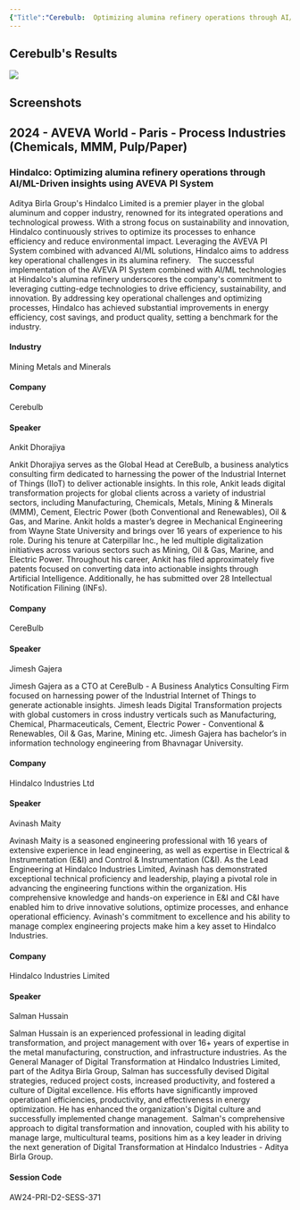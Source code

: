 ```yaml
---
{"Title":"Cerebulb:  Optimizing alumina refinery operations through AI/ML-Driven insights using AVEVA PI System","year":2024,"Industry":"Mining Metals and Minerals","URL":"https://www.aveva.com/en/perspectives/presentations/2024/hindalco---optimizing-alumina-refinery-operations-through-ai-ml-driven-insights-using-aveva-pi-system/","PDF":"https://cdn.mediavalet.com/eunl/content/pHD-5QigMUCRBaDqE2GsSg/8N-3gO_o9k2T5XzfFZ22DA/Original/Hindalco%3A%20%20Optimizing%20alumina%20refinery%20operations%20through%20AI%2FML-Driven%20insights%20using%20AVEVA%20PI%20System.pdf","Company":"Cerebulb","Keywords":["Data Maturity","Data Management"],"dg-publish":true,"permalink":"/aveva/customer-stories/2024/2024-cerebulb-optimizing-alumina-refinery-operations-through-aiml-driven-insights-using-aveva-pi-system-1/","dgPassFrontmatter":true}
---
```


## Cerebulb's Results
![](https://i.imgur.com/LCrEKVs.png)
## Screenshots



## 2024 - AVEVA World - Paris - Process Industries (Chemicals, MMM, Pulp/Paper)

### Hindalco: Optimizing alumina refinery operations through AI/ML-Driven insights using AVEVA PI System

Aditya Birla Group's Hindalco Limited is a premier player in the global aluminum and copper industry, renowned for its integrated operations and technological prowess. With a strong focus on sustainability and innovation, Hindalco continuously strives to optimize its processes to enhance efficiency and reduce environmental impact. Leveraging the AVEVA PI System combined with advanced AI/ML solutions, Hindalco aims to address key operational challenges in its alumina refinery.   The successful implementation of the AVEVA PI System combined with AI/ML technologies at Hindalco's alumina refinery underscores the company's commitment to leveraging cutting-edge technologies to drive efficiency, sustainability, and innovation. By addressing key operational challenges and optimizing processes, Hindalco has achieved substantial improvements in energy efficiency, cost savings, and product quality, setting a benchmark for the industry.

#### Industry

Mining Metals and Minerals

#### Company

Cerebulb

#### Speaker

Ankit Dhorajiya

Ankit Dhorajiya serves as the Global Head at CereBulb, a business analytics consulting firm dedicated to harnessing the power of the Industrial Internet of Things (IIoT) to deliver actionable insights. In this role, Ankit leads digital transformation projects for global clients across a variety of industrial sectors, including Manufacturing, Chemicals, Metals, Mining & Minerals (MMM), Cement, Electric Power (both Conventional and Renewables), Oil & Gas, and Marine. Ankit holds a master’s degree in Mechanical Engineering from Wayne State University and brings over 16 years of experience to his role. During his tenure at Caterpillar Inc., he led multiple digitalization initiatives across various sectors such as Mining, Oil & Gas, Marine, and Electric Power. Throughout his career, Ankit has filed approximately five patents focused on converting data into actionable insights through Artificial Intelligence. Additionally, he has submitted over 28 Intellectual Notification Filining (INFs).

#### Company

CereBulb

#### Speaker

Jimesh Gajera

Jimesh Gajera as a CTO at CereBulb - A Business Analytics Consulting Firm focused on harnessing power of the Industrial Internet of Things to generate actionable insights. Jimesh leads Digital Transformation projects with global customers in cross industry verticals such as Manufacturing, Chemical, Pharmaceuticals, Cement, Electric Power - Conventional & Renewables, Oil & Gas, Marine, Mining etc. Jimesh Gajera has bachelor’s in information technology engineering from Bhavnagar University. 

#### Company

Hindalco Industries Ltd

#### Speaker

Avinash Maity

Avinash Maity is a seasoned engineering professional with 16 years of extensive experience in lead engineering, as well as expertise in Electrical & Instrumentation (E&I) and Control & Instrumentation (C&I). As the Lead Engineering at Hindalco Industries Limited, Avinash has demonstrated exceptional technical proficiency and leadership, playing a pivotal role in advancing the engineering functions within the organization. His comprehensive knowledge and hands-on experience in E&I and C&I have enabled him to drive innovative solutions, optimize processes, and enhance operational efficiency. Avinash's commitment to excellence and his ability to manage complex engineering projects make him a key asset to Hindalco Industries.

#### Company

Hindalco Industries Limited

#### Speaker

Salman Hussain

Salman Hussain is an experienced professional in leading digital transformation, and project management with over 16+ years of expertise in the metal manufacturing, construction, and infrastructure industries. As the General Manager of Digital Transformation at Hindalco Industries Limited, part of the Aditya Birla Group, Salman has successfully devised Digital strategies, reduced project costs, increased productivity, and fostered a culture of Digital excellence. His efforts have significantly improved operatioanl efficiencies, productivity, and effectiveness in energy optimization. He has enhanced the organization's Digital culture and successfully implemented change management.  Salman's comprehensive approach to digital transformation and innovation, coupled with his ability to manage large, multicultural teams, positions him as a key leader in driving the next generation of Digital Transformation at Hindalco Industries - Aditya Birla Group.

#### Session Code

AW24-PRI-D2-SESS-371